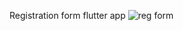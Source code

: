 Registration form flutter app
![reg form](https://github.com/amaanmithani/reg-form/assets/101476296/4d2fabf3-cc98-495e-a166-559992e0b893)
